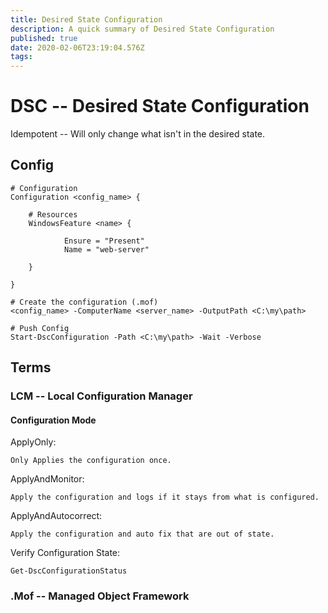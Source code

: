 ```yaml
---
title: Desired State Configuration
description: A quick summary of Desired State Configuration
published: true
date: 2020-02-06T23:19:04.576Z
tags: 
---
```


# DSC -- Desired State Configuration

Idempotent -- Will only change what isn't in the desired state.

## Config

```
# Configuration
Configuration <config_name> {
	
	# Resources
	WindowsFeature <name> {
			
			Ensure = "Present"
			Name = "web-server"
		
	}

}

# Create the configuration (.mof)
<config_name> -ComputerName <server_name> -OutputPath <C:\my\path>

# Push Config
Start-DscConfiguration -Path <C:\my\path> -Wait -Verbose

```

## Terms

### LCM -- Local Configuration Manager

#### Configuration Mode

ApplyOnly: 

	Only Applies the configuration once.

ApplyAndMonitor:

	Apply the configuration and logs if it stays from what is configured.

ApplyAndAutocorrect:

	Apply the configuration and auto fix that are out of state.
	
Verify Configuration State:
	
	Get-DscConfigurationStatus


### .Mof -- Managed Object Framework